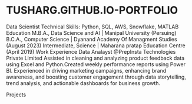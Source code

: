# TUSHARG.GITHUB.IO-PORTFOLIO

Data Scientist
Technical Skills: Python, SQL, AWS, Snowflake, MATLAB
Education
M.B.A., Data Science and AI | Manipal University (Persuing)
B.C.A., Computer Science | Dyanand Academy Of Managment Studies (August 2023) 
Intermediate, Science | Maharana pratap Education Centre (April 2019)
Work Experience
Data Analayst @PrepInsta Technologies Private Limited
Assisted in cleaning and analyzing product feedback data using Excel and Python.Created weekly performance reports using Power BI.
Experienced in driving marketing campaigns, enhancing brand awareness, and boosting customer engagement through data storytelling, trend analysis, and actionable dashboards for business growth.


Projects
